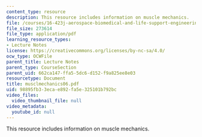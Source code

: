 ```yaml
---
content_type: resource
description: This resource includes information on muscle mechanics.
file: /courses/16-423j-aerospace-biomedical-and-life-support-engineering-spring-2006/98895fb33ecae892fa5e325101b792bc_musclmechanics06.pdf
file_size: 273614
file_type: application/pdf
learning_resource_types:
- Lecture Notes
license: https://creativecommons.org/licenses/by-nc-sa/4.0/
ocw_type: OCWFile
parent_title: Lecture Notes
parent_type: CourseSection
parent_uid: 662ca147-ffa5-5dc6-d152-f9a825ee8e03
resourcetype: Document
title: musclmechanics06.pdf
uid: 98895fb3-3eca-e892-fa5e-325101b792bc
video_files:
  video_thumbnail_file: null
video_metadata:
  youtube_id: null
---
```

This resource includes information on muscle mechanics.